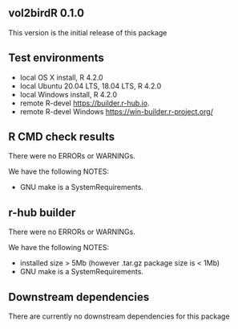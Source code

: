 ## vol2birdR 0.1.0
This version is the initial release of this package

## Test environments
* local OS X install, R 4.2.0
* local Ubuntu 20.04 LTS, 18.04 LTS, R 4.2.0
* local Windows install, R 4.2.0
* remote R-devel https://builder.r-hub.io.
* remote R-devel Windows https://win-builder.r-project.org/

## R CMD check results
There were no ERRORs or WARNINGs. 

We have the following NOTES:
- GNU make is a SystemRequirements.

## r-hub builder
There were no ERRORs or WARNINGs. 

We have the following NOTES:
- installed size > 5Mb (however .tar.gz package size is < 1Mb)
- GNU make is a SystemRequirements.

## Downstream dependencies
There are currently no downstream dependencies for this package
